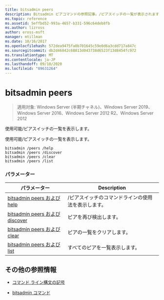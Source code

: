 ```yaml
---
title: bitsadmin peers
description: Bitsadmin ピアコマンドの参照記事。/ピアスイッチの一覧が表示されます。
ms.topic: reference
ms.assetid: 5effbd52-993a-4657-b331-596c64deb8fb
ms.author: lizross
author: eross-msft
manager: mtillman
ms.date: 10/16/2017
ms.openlocfilehash: 572dea9475fa0b701645c59e0d6a3cdd717a847c
ms.sourcegitcommit: db2d46842c68813d043738d6523f13d8454fc972
ms.translationtype: MT
ms.contentlocale: ja-JP
ms.lasthandoff: 09/10/2020
ms.locfileid: "89631264"
---
```

# <a name="bitsadmin-peers"></a>bitsadmin peers

> 適用対象: Windows Server (半期チャネル)、Windows Server 2019、Windows Server 2016、Windows Server 2012 R2、Windows Server 2012

使用可能/ピアスイッチの一覧を表示します。

使用可能/ピアスイッチの一覧を表示します。

```
bitsadmin /peers /help
bitsadmin /peers /discover
bitsadmin /peers /clear
bitsadmin /peers /list
```

### <a name="parameters"></a>パラメーター
| パラメーター | Description |
| -------------- | -------------- |
| [bitsadmin peers および help](bitsadmin-peers-and-help.md) | /ピアスイッチのコマンドラインの使用法を表示します。 |
| [bitsadmin peers および discover](bitsadmin-peers-and-discover.md) | ピアを再び検出します。 |
| [bitsadmin peers および clear](bitsadmin-peers-and-clear.md) | ピアの一覧をクリアします。 |
| [bitsadmin peers および list](bitsadmin-peers-and-list.md) | すべてのピアを一覧表示します。 |

## <a name="additional-references"></a>その他の参照情報

- [コマンド ライン構文の記号](command-line-syntax-key.md)

- [bitsadmin コマンド](bitsadmin.md)
